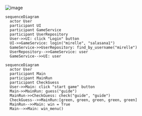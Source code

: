 ![image](https://user-images.githubusercontent.com/101889891/162966492-aa7fc251-c5a4-46b8-80d1-910cef091a20.png)

```mermaid
sequenceDiagram
  actor User
  participant UI
  participant GameService
  participant UserRepository
  User->>UI: click "Login" button
  UI->>GameService: login("mirelle", "salasana1")
  GameService->>UserRepository: find_by_username("mirelle")
  UserRepository-->>GameService: user
  GameService-->>UI: user
```

```mermaid
sequenceDiagram
  actor User
  participant Main
  participant MainRun
  participant CheckGuess
  User->>Main: click "start game" button
  Main->>MainRun: guess("guide")
  MainRun->>CheckGuess: check("guide", "guide")
  CheckGuess-->>MainRun:[green, green, green, green, green]
  MainRun-->>Main: win = True
  Main-->>Main: win_menu()
```

